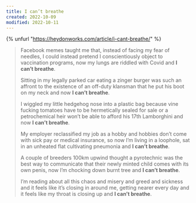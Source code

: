 ```yaml
---
title: I can’t breathe
created: 2022-10-09
modified: 2022-10-11
---
```


{% unfurl "https://heydonworks.com/article/i-cant-breathe/" %}

> Facebook memes taught me that, instead of facing my fear of needles, I could instead pretend I conscientiously object to vaccination programs, now my lungs are riddled with Covid and **I can’t breathe**.
>
> Sitting in my legally parked car eating a zinger burger was such an affront to the existence of an off-duty klansman that he put his boot on my neck and now **I can’t breathe**.
>
> I wiggled my little hedgehog nose into a plastic bag because vine fucking tomatoes have to be hermetically sealed for sale or a petrochemical heir won’t be able to afford his 17th Lamborghini and now **I can’t breathe**.
>
> My employer reclassified my job as a hobby and hobbies don’t come with sick pay or medical insurance, so now I’m living in a loophole, sat in an unheated flat cultivating pneumonia and **I can’t breathe**.
>
> A couple of breeders 100km upwind thought a pyrotechnic was the best way to communicate that their newly minted child comes with its own penis, now I’m chocking down burnt tree and **I can’t breathe**.
>
> I’m reading about all this chaos and misery and greed and sickness and it feels like it’s closing in around me, getting nearer every day and it feels like my throat is closing up and **I can’t breathe**.
